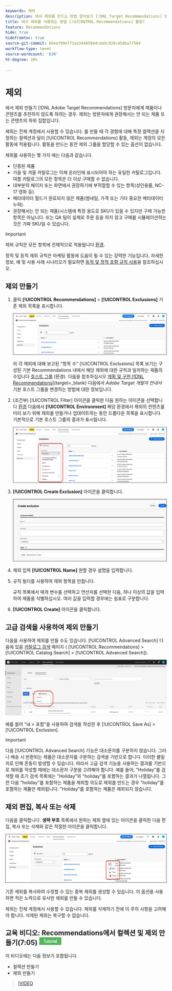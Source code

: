 ```yaml
---
keywords: 제외
description: 에서 제외를 만드는 방법 알아보기 [!DNL Target Recommendations] 방문자에게 제품이나 콘텐츠를 추천하지 않도록 하려는 경우.
title: 에서 제외를 사용하는 방법 [!UICONTROL Recommendations] 활동?
feature: Recommendations
hide: true
hidefromtoc: true
source-git-commit: b6eaf89ef71ea3448584dcdadc926c45dba77504
workflow-type: tm+mt
source-wordcount: '630'
ht-degree: 26%

---
```


# 제외

에서 제외 만들기 [!DNL Adobe Target Recommendations] 방문자에게 제품이나 콘텐츠를 추천하지 않도록 하려는 경우. 제외는 방문자에게 권장해서는 안 되는 제품 또는 콘텐츠의 하위 집합입니다.

제외는 전체 계정에서 사용할 수 있습니다. 를 만들 때 각 경험에 대해 특정 컬렉션을 지정하는 컬렉션과 달리 [!UICONTROL Recommendations] 활동, 제외는 계정의 모든 활동에 적용됩니다. 활동을 만드는 동안 제외 그룹을 할당할 수 있는 옵션이 없습니다.

제외를 사용하는 몇 가지 예는 다음과 같습니다.

* 단종된 제품
* 가을 및 겨울 카탈로그는 이제 온라인에 표시되어야 하는 유일한 카탈로그입니다. 여름 카탈로그의 모든 항목은 더 이상 구매할 수 없습니다.
* 대부분의 페이지 또는 화면에서 권장하기에 부적절할 수 있는 항목(성인용품, NC-17 영화 등).
* 메타데이터 필드가 완료되지 않은 제품(썸네일, 가격 또는 기타 중요한 메타데이터 누락).
* 권장해서는 안 되는 제품(시스템에 특정 용도로 SKU가 있을 수 있지만 구매 가능한 항목은 아닙니다. 또는 QA 팀이 실제로 주문 등을 하지 않고 구매를 시뮬레이션하는 것은 가짜 SKU일 수 있습니다.

>[!IMPORTANT]
>
>제외 규칙은 모든 항목에 전체적으로 적용됩니다 [환경](/help/main/administrating-target/environments.md).
>
>정적 및 동적 제외 규칙은 마케팅 활동에 도움이 될 수 있는 강력한 기능입니다. 자세한 정보, 예 및 사용 사례 시나리오가 필요하면 [동적 및 정적 포함 규칙 사용](/help/main/c-recommendations/c-algorithms/use-dynamic-and-static-inclusion-rules.md#concept_4CB5C0FA705D4E449BD0B37B3D987F9F)을 참조하십시오.

## 제외 만들기

1. 클릭 **[!UICONTROL Recommendations]** > **[!UICONTROL Exclusions]** 기존 제외 목록을 표시합니다.

   ![exclusions_list 이미지](assets/exclusions-list.png)

   의 각 제외에 대해 보고된 &quot;항목 수&quot; [!UICONTROL Exclusions] 목록 보기는 구성된 기본 Recommendations 내에서 해당 제외에 대한 규칙과 일치하는 제품의 수입니다 [호스트 그룹](/help/main/administrating-target/hosts.md) (환경). 다음을 참조하십시오 [계획 및 구현 [!DNL Recommendations]](https://experienceleague.adobe.com/en/docs/target-dev/developer/recommendations){target=_blank} 다음에서 *Adobe Target 개발자 안내서* 기본 호스트 그룹을 변경하는 방법에 대한 정보입니다.

1. (조건부) [!UICONTROL Filter] 아이콘을 클릭한 다음 원하는 아이콘을 선택합니다 [환경](/help/main/administrating-target/environments.md) 다음에서 **[!UICONTROL Environment]** 해당 환경에서 제외의 컨텐츠를 미리 보기 위해 제외를 만들거나 업데이트하는 동안 드롭다운 목록을 표시합니다. 기본적으로 기본 호스트 그룹의 결과가 표시됩니다.

   ![제외 만들기](/help/main/c-recommendations/c-products/assets/choose-environment.png)

1. **[!UICONTROL Create Exclusion]** 아이콘을 클릭합니다.

   ![제외 만들기 대화 상자](/help/main/c-recommendations/c-products/assets/create-exclusion.png)

1. 제외 입력 **[!UICONTROL Name]** 원할 경우 설명을 입력합니다.

1. 규칙 빌더를 사용하여 제외 항목을 만듭니다.

   규칙 목록에서 매개 변수를 선택하고 연산자를 선택한 다음, 하나 이상의 값을 입력하여 제품을 식별하십시오. 여러 값을 입력할 경우에는 쉼표로 구분합니다.

1. **[!UICONTROL Create]** 아이콘을 클릭합니다.

## 고급 검색을 사용하여 제외 만들기

다음을 사용하여 제외를 만들 수도 있습니다. [!UICONTROL Advanced Search] 다음에 있음 [카탈로그 검색](/help/main/c-recommendations/c-products/catalog-search.md#save-as) 페이지 ( [!UICONTROL Recommendations] > [!UICONTROL Catalog Search] > [!UICONTROL Advanced Search]).

![다른 이름으로 저장 대화 상자](/help/main/c-recommendations/c-products/assets/save-as.png)

예를 들어 &quot;id > 포함&quot;을 사용하여 검색을 작성한 후 [!UICONTROL Save As] > [!UICONTROL Exclusion].

>[!IMPORTANT]
>
>다음 [!UICONTROL Advanced Search] 기능은 대소문자를 구분하지 않습니다. 그러나 배송 시 반환되는 제품은 대소문자를 구분하는 검색을 기반으로 합니다. 이러한 불일치로 인해 혼동이 발생할 수 있습니다. 따라서 고급 검색 기능을 사용하는 결과를 기반으로 제외를 작성할 때에는 대소문자 구분을 고려해야 합니다. 예를 들어, &quot;Holiday&quot;를 검색할 때 초기 검색 목록에는 &quot;Holiday&quot;와 &quot;holiday&quot;를 포함하는 결과가 나열됩니다. 그런 다음 &quot;holiday&quot;를 포함하는 제품을 제외할 의도로 제외를 만드는 경우 &quot;holiday&quot;를 포함하는 제품만 제외됩니다. &quot;Holiday&quot;를 포함하는 제품은 제외되지 않습니다.

## 제외 편집, 복사 또는 삭제

다음을 클릭합니다. **생략 부호** 목록에서 원하는 제외 옆에 있는 아이콘을 클릭한 다음 편집, 복사 또는 삭제와 같은 적절한 아이콘을 클릭합니다.

![옵션: 편집, 복사 및 삭제](/help/main/c-recommendations/c-products/assets/edit-copy-delete.png)

기존 제외를 복사하여 수정할 수 있는 중복 제외를 생성할 수 있습니다. 이 옵션을 사용하면 적은 노력으로 유사한 제외를 만들 수 있습니다.

제외는 전체 계정에서 사용할 수 있습니다. 제외를 삭제하기 전에 이 주의 사항을 고려해야 합니다. 삭제된 제외는 복구할 수 없습니다.

## 교육 비디오: Recommendations에서 컬렉션 및 제외 만들기(7:05) ![튜토리얼 배지](/help/main/assets/tutorial.png)

이 비디오에는 다음 정보가 포함됩니다.

* 컬렉션 만들기
* 제외 만들기

>[!VIDEO](https://video.tv.adobe.com/v/27689)